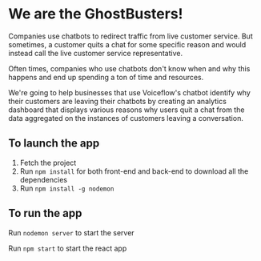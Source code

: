 # We are the GhostBusters!
Companies use chatbots to redirect traffic from live customer service. But sometimes, a customer quits a chat for some specific reason and would instead call the live customer service representative.

Often times, companies who use chatbots don't know when and why this happens and end up spending a ton of time and resources.

We're going to help businesses that use Voiceflow's chatbot identify why their customers are leaving their chatbots by creating an analytics dashboard that displays various reasons why users quit a chat from the data aggregated on the instances of customers leaving a conversation.

## To launch the app
1. Fetch the project
2. Run ```npm install``` for both front-end and back-end to download all the dependencies
3. Run ```npm install -g nodemon```

## To run the app 
Run ```nodemon server``` to start the server

Run ```npm start``` to start the react app
